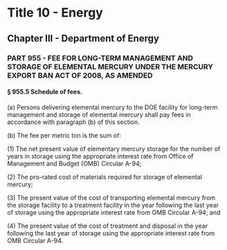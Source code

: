 
# Title 10 - Energy
## Chapter III - Department of Energy
### PART 955 - FEE FOR LONG-TERM MANAGEMENT AND STORAGE OF ELEMENTAL MERCURY UNDER THE MERCURY EXPORT BAN ACT OF 2008, AS AMENDED
#### § 955.5 Schedule of fees.

(a) Persons delivering elemental mercury to the DOE facility for long-term management and storage of elemental mercury shall pay fees in accordance with paragraph (b) of this section.

(b) The fee per metric ton is the sum of:

(1) The net present value of elementary mercury storage for the number of years in storage using the appropriate interest rate from Office of Management and Budget (OMB) Circular A-94;

(2) The pro-rated cost of materials required for storage of elemental mercury;

(3) The present value of the cost of transporting elemental mercury from the storage facility to a treatment facility in the year following the last year of storage using the appropriate interest rate from OMB Circular A-94; and

(4) The present value of the cost of treatment and disposal in the year following the last year of storage using the appropriate interest rate from OMB Circular A-94.
